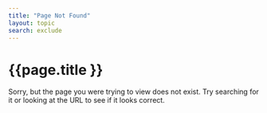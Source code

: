```yaml
---
title: "Page Not Found"
layout: topic
search: exclude
---  
```

 #  {{page.title }}
Sorry, but the page you were trying to view does not exist. Try searching for it or looking at the URL to see if it looks correct.
